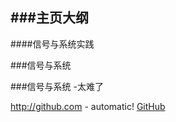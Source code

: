 ###主页大纲
-
####信号与系统实践

###信号与系统


###信号与系统
-太难了

http://github.com - automatic!
[GitHub](https://github.com/d2539457411)
